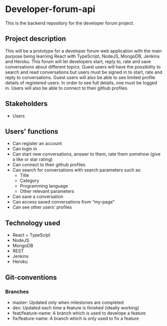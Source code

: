 # Developer-forum-api
This is the backend repository for the developer forum project.

## Project description
This will be a prototype for a developer forum web application with the main purpose being learning React with TypeScript, NodeJS, MongoDB, Jenkins and Heroku. This forum will let developers start, reply to, rate and save conversations about different topics. Guest users will have the possibility to search and read conversations but users must be signed in to start, rate and reply to conversations. Guest users will also be able to see limited profile details of registered users. In order to see full details, one must be logged in. Users will also be able to connect to their github profiles. 

## Stakeholders
* Users 

## Users' functions 
* Can register an account
* Can login in 
* Can start new conversations, answer to them, rate them somehow (give a like or star rating)
* Can connect to their github profiles 
* Can search for conversations with search parameters such as:
  * Title
  * Category
  * Programming language
  * Other relevant parameters
* Can save a conversation 
* Can access saved conversations from “my-page”  
* Can see other users’ profiles 

## Technology used
* React + TypeScipt
* NodeJS
* MongoDB
* REST
* Jenkins 
* Heroku

## Git-conventions

### Branches
*   master: Updated only when milestones are completed
*   dev: Updated each time a feature is finished (ideally working)
*   feat/feature-name: A branch which is used to develope a feature 
*   fix/feature-name: A branch which is only used to fix a feature 
